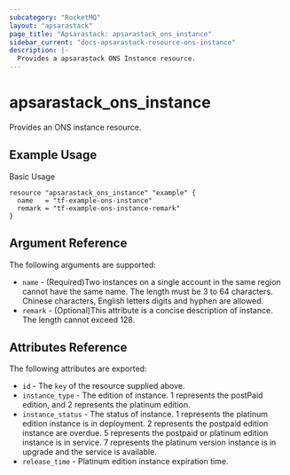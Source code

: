 ```yaml
---
subcategory: "RocketMQ"
layout: "apsarastack"
page_title: "Apsarastack: apsarastack_ons_instance"
sidebar_current: "docs-apsarastack-resource-ons-instance"
description: |-
  Provides a apsarastack ONS Instance resource.
---
```


# apsarastack\_ons\_instance

Provides an ONS instance resource.

## Example Usage

Basic Usage

```
resource "apsarastack_ons_instance" "example" {
  name   = "tf-example-ons-instance"
  remark = "tf-example-ons-instance-remark"
}
```

## Argument Reference

The following arguments are supported:


* `name` - (Required)Two instances on a single account in the same region cannot have the same name. The length must be 3 to 64 characters. Chinese characters, English letters digits and hyphen are allowed.
* `remark` - (Optional)This attribute is a concise description of instance. The length cannot exceed 128.

## Attributes Reference

The following attributes are exported:

* `id` - The `key` of the resource supplied above.
* `instance_type` - The edition of instance. 1 represents the postPaid edition, and 2 represents the platinum edition.
* `instance_status` - The status of instance. 1 represents the platinum edition instance is in deployment. 2 represents the postpaid edition instance are overdue. 5 represents the postpaid or platinum edition instance is in service. 7 represents the platinum version instance is in upgrade and the service is available.
* `release_time` - Platinum edition instance expiration time.


